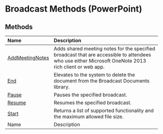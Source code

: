 
# Broadcast Methods (PowerPoint)

## Methods



|**Name**|**Description**|
|:-----|:-----|
| [AddMeetingNotes](c667cf7c-b4a2-19fc-ad1f-ed8a09c5f769.md)|Adds shared meeting notes for the specified broadcast that are accessible to attendees who use either Microsoft OneNote 2013 rich client or web app.|
| [End](b4ccda97-aa08-77ff-3a2f-8600721a55b0.md)|Elevates to the system to delete the document from the Broadcast Documents library. |
| [Pause](e41b52e8-5c3f-c4c0-5864-92bd4c53558e.md)|Pauses the specified broadcast.|
| [Resume](d141edba-f466-2d40-b177-3d3c416098ab.md)|Resumes the specified broadcast.|
| [Start](bd43dd94-8010-6e3d-ac9a-4406c6404e04.md)|Returns a list of supported functionality and the maximum allowed file size. |
|Name|Description|
